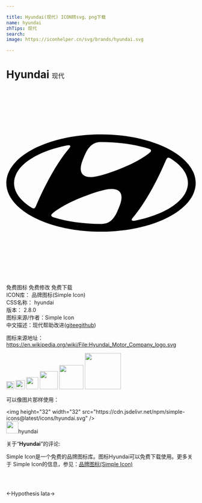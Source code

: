 ```yaml
---

title: Hyundai(现代) ICON转svg、png下载
name: hyundai
zhTips: 现代
search: 
image: https://iconhelper.cn/svg/brands/hyundai.svg

---
```


# Hyundai  <small style="font-size: 60%;font-weight: 100">现代</small>

<div id="svg" class="svg-wrap">
<svg role="img" viewBox="0 0 24 24" xmlns="http://www.w3.org/2000/svg"><title>Hyundai icon</title><path d="M11.999 18.145c6.627 0 12.001-2.751 12.001-6.144 0-3.395-5.374-6.146-12.001-6.146C5.374 5.855 0 8.606 0 12.001c0 3.393 5.374 6.144 11.999 6.144m2.26-3.015c-.2.464-.545 1.454-1.336 1.85-.24.119-.537.174-.8.185H12c-2.214 0-4.276-.31-6.002-.834l-.066-.025c-.16-.053-.24-.127-.24-.218 0-.079.043-.14.099-.195l.109-.097c.4-.332 1.598-1.2 3.858-2.067.793-.301 1.786-.679 2.825-.9.608-.126 2.868-.473 1.675 2.301m6.062-6.194c.043-.074.1-.137.203-.142.056-.006.132.007.248.08 1.409.867 2.245 1.952 2.245 3.125 0 2.118-2.724 3.94-6.62 4.735-.248.05-.416.048-.471-.015-.04-.038-.05-.106 0-.19a.815.815 0 01.104-.145c2.12-2.5 3.736-6.189 4.195-7.253.035-.074.068-.147.096-.195M9.777 8.857c.2-.463.545-1.454 1.335-1.846.24-.12.537-.178.8-.185.061-.002.104 0 .12 0 2.217 0 4.276.306 6.004.833.013.006.053.02.066.025.16.054.24.127.24.218 0 .079-.042.137-.098.193a1.89 1.89 0 01-.11.096c-.397.335-1.598 1.201-3.858 2.068-.795.304-1.786.679-2.822.899-.61.13-2.87.474-1.677-2.3M7.6 7.264c.25-.048.415-.048.476.015.035.04.045.106-.002.19a.89.89 0 01-.104.142c-2.12 2.503-3.737 6.189-4.198 7.256a2.313 2.313 0 01-.096.195c-.04.073-.099.136-.2.142-.056.005-.135-.011-.251-.081C1.817 14.256.98 13.172.98 11.999c0-2.118 2.724-3.94 6.62-4.735Z"/></svg>
</div>
<detail full-name='hyundai'></detail>

<div class="detail-page">
<p>
<span><span class="badge-success badge">免费图标</span> <span class="badge-success badge">免费修改</span>  <span class="badge-success badge">免费下载</span> </span>
<br/>
<span>
ICON库：
<span class="badge-secondary badge">品牌图标(Simple Icon)</span> 
</span>
<br/>
<span>
CSS名称：
<span class="badge-secondary badge">hyundai</span> 
</span>

<br/>
<span>
版本：
<span class="badge-secondary badge">2.8.0</span> 
</span>
<br/>
<span>图标来源/作者：<span class="badge-light badge">Simple Icon</span></span> 
<br/>
<span class="zh-detail">中文描述：<span class="badge-primary badge">现代</span><span class="help-link"><span>帮助改进</span>(<a href="https://gitee.com/liuwave/icon-helper/edit/master/json/brands/hyundai.json" target="_blank" rel="noopener noreferrer">gitee</a><a href="https://github.com/liuwave/icon-helper/edit/master/json/brands/hyundai.json" target="_blank" rel="noopener noreferrer">github</a></span>)</span><br/>
</p>
</div><div class="description description alert alert-light"><p>图标来源地址：<a href="https://en.wikipedia.org/wiki/File:Hyundai_Motor_Company_logo.svg" target="_blank" rel="noopener noreferrer">https://en.wikipedia.org/wiki/File:Hyundai_Motor_Company_logo.svg</a></p></div>
<div class="alert alert-dark">
<img height="21" width="21" src="https://cdn.jsdelivr.net/npm/simple-icons@latest/icons/hyundai.svg" />
<img height="24" width="24" src="https://cdn.jsdelivr.net/npm/simple-icons@latest/icons/hyundai.svg" />
<img height="32" width="32" src="https://cdn.jsdelivr.net/npm/simple-icons@latest/icons/hyundai.svg" />
<img height="48" width="48" src="https://cdn.jsdelivr.net/npm/simple-icons@latest/icons/hyundai.svg" />
<img height="64" width="64" src="https://cdn.jsdelivr.net/npm/simple-icons@latest/icons/hyundai.svg" />
<img height="96" width="96" src="https://cdn.jsdelivr.net/npm/simple-icons@latest/icons/hyundai.svg" />

</div>
<div>
  <p>可以像图片那样使用：    
  </p>
  <div class="alert alert-primary" style="font-size: 14px">
    &lt;img height="32" width="32" src="https://cdn.jsdelivr.net/npm/simple-icons@latest/icons/hyundai.svg" /&gt;
    <copy-btn content='<img height="32" width="32" src="https://cdn.jsdelivr.net/npm/simple-icons@latest/icons/hyundai.svg" />'></copy-btn>
  </div>
  <div class="alert alert-secondary">
    <img height="32" width="32" src="https://cdn.jsdelivr.net/npm/simple-icons@latest/icons/hyundai.svg" />hyundai
    <copy-btn content="hyundai" btn-title="复制图标名称"></copy-btn>
  </div>
</div>
<div class="icon-detail__container">
<p>关于“<b>Hyundai</b>”的评论:</p>
</div>
<Vssue title="关于“Hyundai”的评论" />
<div><p>Simple Icon是一个免费的品牌图标库。图标Hyundai可以免费下载使用。更多关于  Simple Icon的信息，参见：<a target="_blank" href="https://iconhelper.cn/brands.html">品牌图标(Simple Icon)</a>
</p></div>


<div style="padding:2rem 0 " class="page-nav"><p class="inner"><span class="prev">←<router-link to="/icon/hypothesis.html">Hypothesis</router-link></span> <span class="next"><router-link to="/icon/iata.html">Iata</router-link>→</span></p></div>
